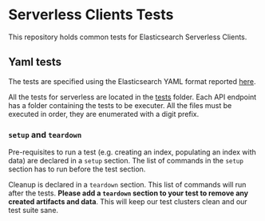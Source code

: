 # Serverless Clients Tests

This repository holds common tests for Elasticsearch Serverless Clients.

## Yaml tests

The tests are specified using the Elasticsearch YAML format reported [here](https://github.com/elastic/elasticsearch/blob/main/rest-api-spec/src/yamlRestTest/resources/rest-api-spec/test/README.asciidoc).

All the tests for serverless are located in the [tests](tests) folder. Each API endpoint has a folder
containing the tests to be executer. All the files must be executed in order, they are enumerated with
a digit prefix.

### `setup` and `teardown`

Pre-requisites to run a test (e.g. creating an index, populating an index with data) are declared in a `setup` section. The list of commands in the `setup` section has to run before the test section.

Cleanup is declared in a `teardown` section. This list of commands will run after the tests. **Please add a `teardown` section to your test to remove any created artifacts and data**. This will keep our test clusters clean and our test suite sane.
